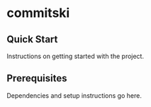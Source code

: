 # commitski

## Quick Start

Instructions on getting started with the project.

## Prerequisites

Dependencies and setup instructions go here.

